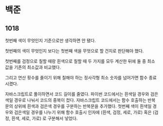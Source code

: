 # 백준

## 1018

첫번째 색이 무엇인지 기준으로만 생각하면 안 됐다.

첫번째의 색이 무엇인지 보다는 첫번째 색을 무엇으로 할 건지로 판단해야 했다.

첫번째를 검정으로 칠할 때랑 흰색으로 칠할 때 두 가지를 모두 계산한 뒤에 둘 중 최소값을 기존의 최소값과 비교했다.

그리고 연산 횟수를 줄이기 위해 칠해야 하는 정사각형 최소 숫자를 넘어가면 함수 종료 시켰다.



자바스크립트로 풀이하면서 코드 길이를 줄였다. 파이썬 코드에서는 흰색일 경우와 검은색일 경우로 나눠서 코드의 중복이 컸다. 자바스크립트 코드에서는 함수 호출하는 반복문의 상위에 흰색과 검은색 경우를 구분하는 반복문을 추가했다. 첫번째 색이 흰색일 경우와 검은색일 경우를 나누기 위해 함수 호출시 인자에 (흰색, 검정, 세로, 가로) 혹은 (검정, 흰색, 세로, 가로) 로 구분해서 넣었다.